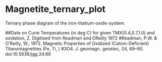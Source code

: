 # Magnetite_ternary_plot
Ternary phase diagram of the iron-titatium-oxide-system.

##Data on Curie Temperatures (in deg C) for given TMX(0.4,0.7,1.0) and oxidation, Z. Digitised from Readman and OReilly 1972 
#Readman, P.W. & O’Reilly, W., 1972. Magnetic Properties of Oxidized (Cation-Deficient) Titanomagnetites (Fe, Ti, )
#3O4. J. geomagn. geoelec, 24, 69–90. doi:10.5636/jgg.24.69
